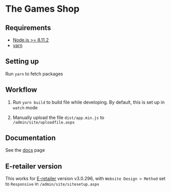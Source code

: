 # The Games Shop

## Requirements

* [Node.js >= 8.11.2](https://nodejs.org/en)
* [yarn](https://yarnpkg.com/lang/en)

## Setting up

Run `yarn` to fetch packages

## Workflow

1. Run `yarn build` to build file while developing. By default, this is set up in `watch` mode 

2. Manually upload the file `dist/app.min.js` to `/admin/site/uploadfile.aspx` 

## Documentation

See the [docs](docs/index.md) page

## E-retailer version

This works for [E-retailer](http://www.kudos.net.au/) version v3.0.296, with `Website Design > Method` set to `Responsive` in `/admin/site/sitesetup.aspx`